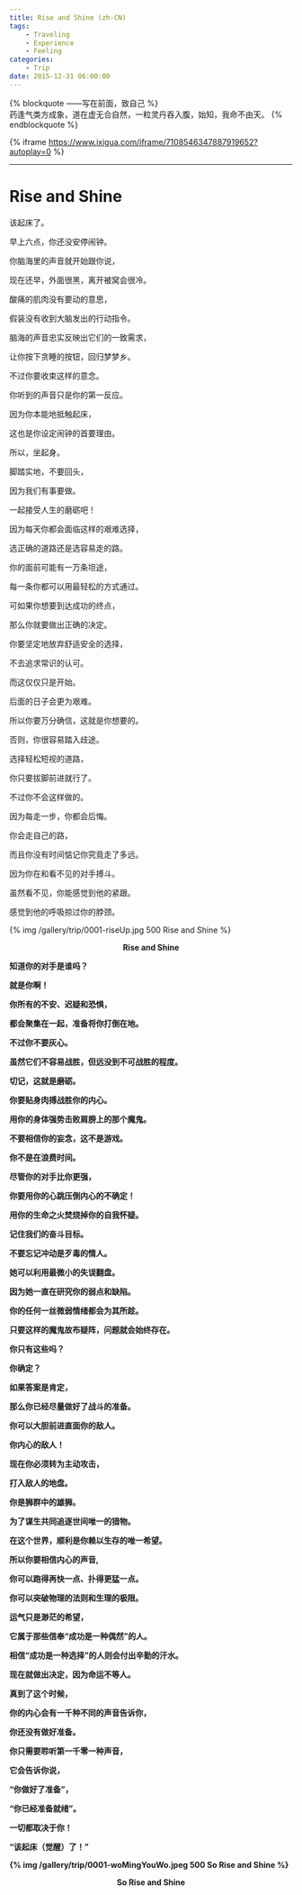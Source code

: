 ```yaml
---
title: Rise and Shine (zh-CN)
tags: 
	- Traveling 
	- Experience
	- Feeling
categories: 
	- Trip
date: 2015-12-31 06:00:00
---
```


{% blockquote ——写在前面，致自己 %}  
药逢气类方成象，道在虚无合自然，一粒灵丹吞入腹，始知，我命不由天。
{% endblockquote %} 

<!-- more -->
{% iframe https://www.ixigua.com/iframe/7108546347887919652?autoplay=0 %}

---

# Rise and Shine

该起床了。

早上六点，你还没安停闹钟。

你脑海里的声音就开始跟你说，

现在还早，外面很黑，离开被窝会很冷。

酸痛的肌肉没有要动的意思，

假装没有收到大脑发出的行动指令。

脑海的声音忠实反映出它们的一致需求，

让你按下贪睡的按钮，回归梦梦乡。

不过你要收束这样的意念。

你听到的声音只是你的第一反应。

因为你本能地抵触起床，

这也是你设定闹钟的首要理由。

所以，坐起身。

脚踏实地，不要回头，

因为我们有事要做。

一起接受人生的磨砺吧！

因为每天你都会面临这样的艰难选择，

选正确的道路还是选容易走的路。

你的面前可能有一万条坦途，

每一条你都可以用最轻松的方式通过。

可如果你想要到达成功的终点，

那么你就要做出正确的决定。

你要坚定地放弃舒适安全的选择，

不去追求常识的认可。

而这仅仅只是开始。

后面的日子会更为艰难。

所以你要万分确信，这就是你想要的。

否则，你很容易踏入歧途。

选择轻松短视的道路，

你只要拔脚前进就行了。

不过你不会这样做的。

因为每走一步，你都会后悔。

你会走自己的路，

而且你没有时间惦记你究竟走了多远。

因为你在和看不见的对手搏斗。

虽然看不见，你能感觉到他的紧跟。

感觉到他的呼吸掠过你的脖颈。

{% img /gallery/trip/0001-riseUp.jpg 500 Rise and Shine %}
<p align="center"><b>Rise and Shine<b></p>

知道你的对手是谁吗？

就是你啊！

你所有的不安、迟疑和恐惧，

都会聚集在一起，准备将你打倒在地。

不过你不要灰心。

虽然它们不容易战胜，但远没到不可战胜的程度。

切记，这就是磨砺。

你要贴身肉搏战胜你的内心。

用你的身体强势击败肩膀上的那个魔鬼。

不要相信你的妄念，这不是游戏。

你不是在浪费时间。

尽管你的对手比你更强，

你要用你的心跳压倒内心的不确定！

用你的生命之火焚烧掉你的自我怀疑。

记住我们的奋斗目标。

不要忘记冲动是歹毒的情人。

她可以利用最微小的失误翻盘。

因为她一直在研究你的弱点和缺陷。

你的任何一丝微弱情绪都会为其所趁。

只要这样的魔鬼故布疑阵，问题就会始终存在。

你只有这些吗？

你确定？

如果答案是肯定，

那么你已经尽量做好了战斗的准备。

你可以大胆前进直面你的敌人。

你内心的敌人！

现在你必须转为主动攻击，

打入敌人的地盘。

你是狮群中的雄狮。

为了谋生共同追逐世间唯一的猎物。

在这个世界，顺利是你赖以生存的唯一希望。

所以你要相信内心的声音,

你可以跑得再快一点、扑得更猛一点。

你可以突破物理的法则和生理的极限。

运气只是渺茫的希望，

它属于那些信奉“成功是一种偶然”的人。

相信“成功是一种选择”的人则会付出辛勤的汗水。

现在就做出决定，因为命运不等人。

真到了这个时候，

你的内心会有一千种不同的声音告诉你，

你还没有做好准备。

你只需要聆听第一千零一种声音，

它会告诉你说，

“你做好了准备”，

“你已经准备就绪”。

一切都取决于你！

“该起床（觉醒）了！”

{% img /gallery/trip/0001-woMingYouWo.jpeg 500 So Rise and Shine %}
<p align="center"><b>So Rise and Shine<b></p>


